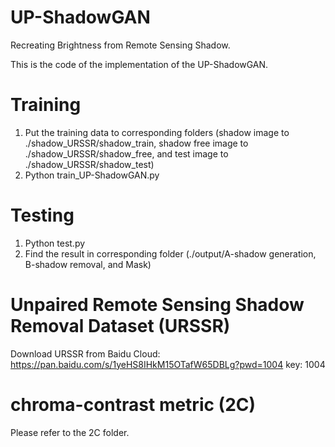 # UP-ShadowGAN
Recreating Brightness from Remote Sensing Shadow.

This is the code of the implementation of the UP-ShadowGAN.

# Training
1. Put the training data to corresponding folders (shadow image to ./shadow_URSSR/shadow_train, shadow free image to ./shadow_URSSR/shadow_free, and test image to ./shadow_URSSR/shadow_test)
2. Python train_UP-ShadowGAN.py

# Testing
1. Python test.py
2. Find the result in corresponding folder (./output/A-shadow generation, B-shadow removal, and Mask)

# Unpaired Remote Sensing Shadow Removal Dataset (URSSR)
Download URSSR from Baidu Cloud: https://pan.baidu.com/s/1yeHS8IHkM15OTafW65DBLg?pwd=1004 key: 1004

# chroma-contrast metric (2C)
Please refer to the 2C folder.
